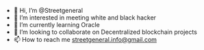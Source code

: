 - 👋 Hi, I’m @Streetgeneral
- 👀 I’m interested in meeting white and black hacker
- 🌱 I’m currently learning Oracle
- 💞️ I’m looking to collaborate on Decentralized blockchain projects
- 📫 How to reach me streetgeneral.info@gmail.com

<!---
Streetgeneral/Streetgeneral is a ✨ special ✨ repository because its `README.md` (this file) appears on your GitHub profile.
You can click the Preview link to take a look at your changes.
--->
